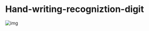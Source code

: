 # Hand-writing-recogniztion-digit

![img](https://user-images.githubusercontent.com/87250282/151166750-038970ca-d5c0-417c-a47c-412ecbf95063.png)
